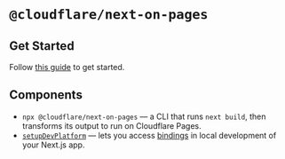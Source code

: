 # `@cloudflare/next-on-pages`

## Get Started

Follow [this guide](https://developers.cloudflare.com/pages/framework-guides/nextjs/deploy-a-nextjs-site/) to get started.

## Components

- `npx @cloudflare/next-on-pages` — a CLI that runs `next build`, then transforms its output to run on Cloudflare Pages.
- [`setupDevPlatform`](https://github.com/cloudflare/next-on-pages/tree/main/internal-packages/next-dev) — lets you access [bindings](https://developers.cloudflare.com/workers/runtime-apis/bindings/) in local development of your Next.js app.
